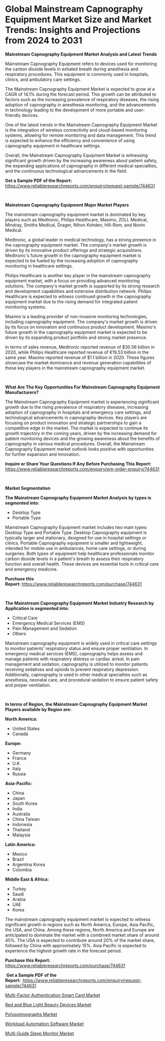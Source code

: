 <p><h1>Global Mainstream Capnography Equipment Market Size and Market Trends: Insights and Projections from 2024 to 2031</h1></p><p><strong>Mainstream Capnography Equipment Market Analysis and Latest Trends</strong></p>
<p><p>Mainstream Capnography Equipment refers to devices used for monitoring the carbon dioxide levels in exhaled breath during anesthesia and respiratory procedures. This equipment is commonly used in hospitals, clinics, and ambulatory care settings.</p><p>The Mainstream Capnography Equipment Market is expected to grow at a CAGR of 14.1% during the forecast period. This growth can be attributed to factors such as the increasing prevalence of respiratory diseases, the rising adoption of capnography in anesthesia monitoring, and the advancements in technology leading to the development of more portable and user-friendly devices.</p><p>One of the latest trends in the Mainstream Capnography Equipment Market is the integration of wireless connectivity and cloud-based monitoring systems, allowing for remote monitoring and data management. This trend is expected to enhance the efficiency and convenience of using capnography equipment in healthcare settings.</p><p>Overall, the Mainstream Capnography Equipment Market is witnessing significant growth driven by the increasing awareness about patient safety, the expanding applications of capnography in different medical specialties, and the continuous technological advancements in the field.</p></p>
<p><strong>Get a Sample PDF of the Report:&nbsp;</strong> <a href="https://www.reliableresearchreports.com/enquiry/request-sample/744631">https://www.reliableresearchreports.com/enquiry/request-sample/744631</a></p>
<p>&nbsp;</p>
<p><strong>Mainstream Capnography Equipment Major Market Players</strong></p>
<p><p>The mainstream capnography equipment market is dominated by key players such as Medtronic, Philips Healthcare, Masimo, ZOLL Medical, Mindray, Smiths Medical, Drager, Nihon Kohden, Hill-Rom, and Nonin Medical. </p><p>Medtronic, a global leader in medical technology, has a strong presence in the capnography equipment market. The company's market growth is driven by its innovative product offerings and strategic acquisitions. Medtronic's future growth in the capnography equipment market is expected to be fueled by the increasing adoption of capnography monitoring in healthcare settings.</p><p>Philips Healthcare is another key player in the mainstream capnography equipment market, with a focus on providing advanced monitoring solutions. The company's market growth is supported by its strong research and development capabilities and extensive distribution network. Philips Healthcare is expected to witness continued growth in the capnography equipment market due to the rising demand for integrated patient monitoring systems.</p><p>Masimo is a leading provider of non-invasive monitoring technologies, including capnography equipment. The company's market growth is driven by its focus on innovation and continuous product development. Masimo's future growth in the capnography equipment market is expected to be driven by its expanding product portfolio and strong market presence.</p><p>In terms of sales revenue, Medtronic reported revenue of $30.56 billion in 2020, while Philips Healthcare reported revenue of €19.53 billion in the same year. Masimo reported revenue of $1.1 billion in 2020. These figures showcase the market dominance and revenue generation capabilities of these key players in the mainstream capnography equipment market.</p></p>
<p>&nbsp;</p>
<p><strong>What Are The Key Opportunities For Mainstream Capnography Equipment Manufacturers?</strong></p>
<p><p>The Mainstream Capnography Equipment market is experiencing significant growth due to the rising prevalence of respiratory diseases, increasing adoption of capnography in hospitals and emergency care settings, and technological advancements in capnography devices. Key players are focusing on product innovation and strategic partnerships to gain a competitive edge in the market. The market is expected to continue its growth trajectory in the coming years, driven by the increasing demand for patient monitoring devices and the growing awareness about the benefits of capnography in various medical procedures. Overall, the Mainstream Capnography Equipment market outlook looks positive with opportunities for further expansion and innovation.</p></p>
<p><strong>Inquire or Share Your Questions If Any Before Purchasing This Report:</strong> <a href="https://www.reliableresearchreports.com/enquiry/pre-order-enquiry/744631">https://www.reliableresearchreports.com/enquiry/pre-order-enquiry/744631</a></p>
<p>&nbsp;</p>
<p><strong>Market Segmentation</strong></p>
<p><strong>The Mainstream Capnography Equipment Market Analysis by types is segmented into:</strong></p>
<p><ul><li>Desktop Type</li><li>Portable Type</li></ul></p>
<p><p>Mainstream Capnography Equipment market includes two main types: Desktop Type and Portable Type. Desktop Capnography equipment is typically larger and stationary, designed for use in hospital settings or clinics. Portable Capnography equipment is smaller and lightweight, intended for mobile use in ambulances, home care settings, or during surgeries. Both types of equipment help healthcare professionals monitor carbon dioxide levels in a patient's breath to assess their respiratory function and overall health. These devices are essential tools in critical care and emergency medicine.</p></p>
<p><strong>Purchase this Report:&nbsp;</strong><a href="https://www.reliableresearchreports.com/purchase/744631">https://www.reliableresearchreports.com/purchase/744631</a></p>
<p>&nbsp;</p>
<p><strong>The Mainstream Capnography Equipment Market Industry Research by Application is segmented into:</strong></p>
<p><ul><li>Critical Care</li><li>Emergency Medical Services (EMS)</li><li>Pain Management and Sedation</li><li>Others</li></ul></p>
<p><p>Mainstream capnography equipment is widely used in critical care settings to monitor patients’ respiratory status and ensure proper ventilation. In emergency medical services (EMS), capnography helps assess and manage patients with respiratory distress or cardiac arrest. In pain management and sedation, capnography is utilized to monitor patients receiving sedatives and opioids to prevent respiratory depression. Additionally, capnography is used in other medical specialties such as anesthesia, neonatal care, and procedural sedation to ensure patient safety and proper ventilation.</p></p>
<p>&nbsp;</p>
<p><strong>In terms of Region, the Mainstream Capnography Equipment Market Players available by Region are:</strong></p>
<p>
    <p> <strong> North America: </strong>
        <ul>
            <li>United States</li>
            <li>Canada</li>
        </ul>
        </p> 
    <p> <strong> Europe: </strong>
        <ul>
            <li>Germany</li>
            <li>France</li>
            <li>U.K.</li>
            <li>Italy</li>
            <li>Russia</li>
        </ul>
        </p> 
    <p> <strong> Asia-Pacific: </strong>
        <ul>
            <li>China</li>
            <li>Japan</li>
            <li>South Korea</li>
            <li>India</li>
            <li>Australia</li>
            <li>China Taiwan</li>
            <li>Indonesia</li>
            <li>Thailand</li>
            <li>Malaysia</li>
        </ul>
        </p> 
    <p> <strong> Latin America: </strong>
        <ul>
            <li>Mexico</li>
            <li>Brazil</li>
            <li>Argentina Korea</li>
            <li>Colombia</li>
        </ul>
        </p> 
    <p> <strong> Middle East & Africa: </strong>
        <ul>
            <li>Turkey</li>
            <li>Saudi</li>
            <li>Arabia</li>
            <li>UAE</li>
            <li>Korea</li>
        </ul>
    </p>
    </p>
<p><p>The mainstream capnography equipment market is expected to witness significant growth in regions such as North America, Europe, Asia Pacific, the USA, and China. Among these regions, North America and Europe are anticipated to dominate the market with a combined market share of around 45%. The USA is expected to contribute around 20% of the market share, followed by China with approximately 15%. Asia Pacific is expected to experience the highest growth rate in the forecast period.</p></p>
<p><strong>Purchase this Report: </strong><a href="https://www.reliableresearchreports.com/purchase/744631">https://www.reliableresearchreports.com/purchase/744631</a></p>
<p>&nbsp;<strong>Get a Sample PDF of the Report:&nbsp;&nbsp;</strong><a href="https://www.reliableresearchreports.com/enquiry/request-sample/744631">https://www.reliableresearchreports.com/enquiry/request-sample/744631</a></p>
<p><strong></strong></p>
<p><p><a href="https://view.publitas.com/reportprime-1/multi-factor-authentication-smart-card-market-size-market-trends-and-growth-outlook-forecasted-for-period-from-2024-to-2031/">Multi-Factor Authentication Smart Card Market</a></p><p><a href="https://view.publitas.com/reportprime-1/red-and-blue-light-beauty-devices-market-size-reflecting-a-forecast-till-2031-market-by-type-by-application-and-by-geography/">Red and Blue Light Beauty Devices Market</a></p><p><a href="https://rainy-horn-d69.notion.site/Polysomnographs-Market-Dynamics-2024-2031-Also-about-Its-Market-Trends-Projections-and-Opportunit-6d408119aa15449292ca70e7497703b5">Polysomnographs Market</a></p><p><a href="https://woozy-pyroraptor-a1f.notion.site/Workload-Automation-Software-Market-Size-and-Growth-Market-Segmentation-Regional-and-Country-Break-9660f5cbdb654b3c87325e0f7ba4d134">Workload Automation Software Market</a></p><p><a href="https://woozy-pyroraptor-a1f.notion.site/Insights-into-Multi-Guide-Sleep-Monitor-Market-Size-Analysing-Market-Share-Trends-and-Growth-from-d0e3ec44aed648cc8a93dff8c2ed3826">Multi-Guide Sleep Monitor Market</a></p></p>